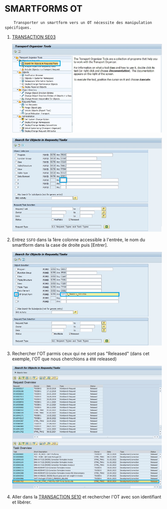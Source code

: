 # **SMARTFORMS OT**

        Transporter un smartform vers un OT nécessite des manipulation spécifiques.

1.  [TRANSACTION SE03](../22_Transactions/TCODE_SE03.md)

    ![](../ressources/23_02_01.jpg)

    ![](../ressources/23_02_02.jpg)

2.  Entrez `SSFO` dans la 1ère colonne accessible à l'entrée, le nom du smartform dans la case de droite puis [Entrer].

    ![](../ressources/23_02_03.jpg)

3.  Rechercher l'OT parmis ceux qui ne sont pas "Released" (dans cet exemple, l'OT que nous cherchions a été released)

    ![](../ressources/23_02_04.jpg)

4.  Aller dans la [TRANSACTION SE10](../22_Transactions/TCODE_SE10.md) et rechercher l'OT avec son identifiant et libérer.